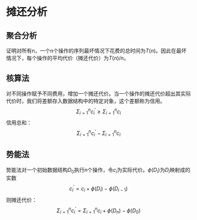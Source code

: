 # 摊还分析

## 聚合分析

证明对所有n，一个n个操作的序列最坏情况下花费的总时间为$T(n)$。因此在最坏情况下，每个操作的平均代价（摊还代价）为$T(n)/n$。

## 核算法

对不同操作赋予不同费用，增加一个摊还代价。当一个操作的摊还代价超出其实际代价时，我们将差额存入数据结构中的特定对象，这个差额称为信用。
$$
\Sigma_{i=1}^nc_i^{'} \ge \Sigma_{i=1}^nc_i
$$
信用总和：
$$
\Sigma_{i=1}^nc_i^{'} - \Sigma_{i=1}^nc_i
$$

## 势能法

势能法对一个初始数据结构$D_0$执行$n$个操作，令$c_i$为实际代价。$\phi(D_i)$为$D_i$映射成的实数
$$
c_i^{'} = c_i+\phi(D_i)-\phi(D_{i-1})
$$
则摊还代价：
$$
\Sigma_{i=1}^nc_i^{'}=\Sigma_{i=1}^nc_i+\phi(D_n)-\phi(D_0)
$$
